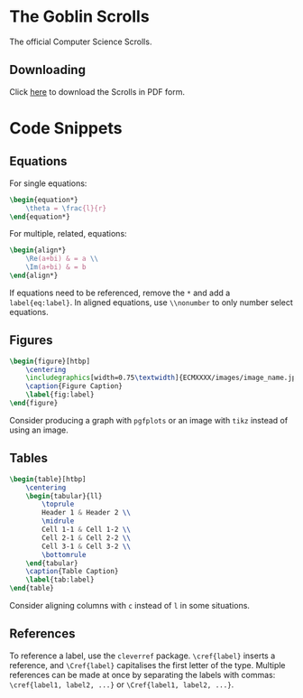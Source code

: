 # The Goblin Scrolls

The official Computer Science Scrolls.

## Downloading

Click [here](https://gitlab.com/kitdacatsun/goblin-scrolls/-/jobs/artifacts/main/download?job=build) to download the Scrolls in PDF form.

# Code Snippets

## Equations

For single equations:

```tex
\begin{equation*}
    \theta = \frac{l}{r}
\end{equation*}
```

For multiple, related, equations:

```tex
\begin{align*}
    \Re(a+bi) & = a \\
    \Im(a+bi) & = b
\end{align*}
```

If equations need to be referenced, remove the `*` and add a `label{eq:label}`. In aligned equations, use `\\nonumber` to only number select equations.

## Figures

```tex
\begin{figure}[htbp]
    \centering
    \includegraphics[width=0.75\textwidth]{ECMXXXX/images/image_name.jpg}
    \caption{Figure Caption}
    \label{fig:label}
\end{figure}
```

Consider producing a graph with `pgfplots` or an image with `tikz` instead of using an image.

## Tables

```tex
\begin{table}[htbp]
    \centering
    \begin{tabular}{ll}
        \toprule
        Header 1 & Header 2 \\
        \midrule
        Cell 1-1 & Cell 1-2 \\
        Cell 2-1 & Cell 2-2 \\
        Cell 3-1 & Cell 3-2 \\
        \bottomrule
    \end{tabular}
    \caption{Table Caption}
    \label{tab:label}
\end{table}
```

Consider aligning columns with `c` instead of `l` in some situations.

## References

To reference a label, use the `cleverref` package. `\cref{label}` inserts a reference, and `\Cref{label}` capitalises the first letter of the type. Multiple references can be made at once by separating the labels with commas: `\cref{label1, label2, ...}` or `\Cref{label1, label2, ...}`.
